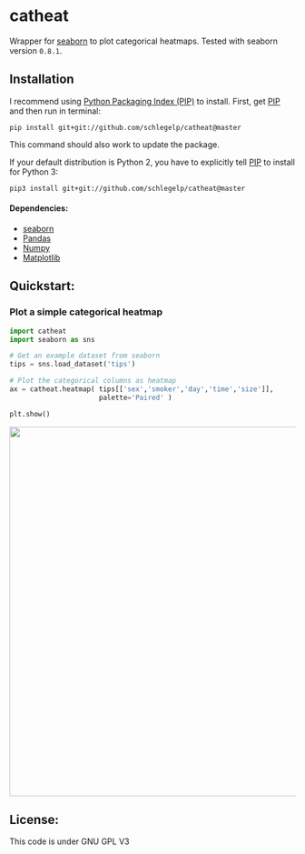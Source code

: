 catheat
=======
Wrapper for [seaborn](http://seaborn.pydata.org) to plot categorical heatmaps. Tested with seaborn version `0.8.1`. 

## Installation
I recommend using [Python Packaging Index (PIP)](https://pypi.python.org/pypi) to install.
First, get [PIP](https://pip.pypa.io/en/stable/installing/) and then run in terminal:  

`pip install git+git://github.com/schlegelp/catheat@master`  

This command should also work to update the package.

If your default distribution is Python 2, you have to explicitly tell [PIP](https://pip.pypa.io/en/stable/installing/) to install for Python 3:

`pip3 install git+git://github.com/schlegelp/catheat@master`  

#### Dependencies:
- [seaborn](http://seaborn.pydata.org)
- [Pandas](http://pandas.pydata.org/)
- [Numpy](http://www.scipy.org) 
- [Matplotlib](http://www.matplotlib.org)

## Quickstart:

### Plot a simple categorical heatmap
```python
import catheat
import seaborn as sns

# Get an example dataset from seaborn
tips = sns.load_dataset('tips')

# Plot the categorical columns as heatmap
ax = catheat.heatmap( tips[['sex','smoker','day','time','size']],
                      palette='Paired' )

plt.show()

```

<img src="https://user-images.githubusercontent.com/7161148/34643797-af6b040a-f322-11e7-98ad-db562cfa9951.png" width="650">

## License:
This code is under GNU GPL V3